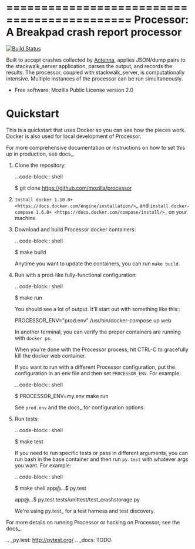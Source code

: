 ============================================
Processor: A Breakpad crash report processor
============================================

[![Build Status](https://travis-ci.org/mozilla/socorro-processor.svg?branch=master)](https://travis-ci.org/mozilla/socorro-processor)

Built to accept crashes collected by [Antenna](https://github.com/mozilla/antenna), applies JSON/dump pairs to the stackwalk_server application, parses the output, and records the results. The processor, coupled with stackwalk_server, is computationally intensive. Multiple instances of the processor can be run simultaneously.

* Free software: Mozilla Public License version 2.0


Quickstart
==========


This is a quickstart that uses Docker so you can see how the pieces work. Docker
is also used for local development of Processor.

For more comprehensive documentation or instructions on how to set this up in
production, see docs_.

1. Clone the repository:

   .. code-block:: shell

      $ git clone https://github.com/mozilla/processor


2. `Install docker 1.10.0+ <https://docs.docker.com/engine/installation/>`_ and
   `install docker-compose 1.6.0+ <https://docs.docker.com/compose/install/>`_
   on your machine

3. Download and build Processor docker containers:

   .. code-block:: shell

      $ make build


   Anytime you want to update the containers, you can run ``make build``.

4. Run with a prod-like fully-functional configuration:

   .. code-block:: shell

      $ make run


   You should see a lot of output. It'll start out with something like this::

      PROCESSOR_ENV="prod.env" /usr/bin/docker-compose up web


   In another terminal, you can verify the proper containers are running with
   ``docker ps``.

   When you're done with the Processor process, hit CTRL-C to gracefully kill
   the docker web container.

   If you want to run with a different Processor configuration, put the
   configuration in an env file and then set ``PROCESSOR_ENV``. For example:

   .. code-block:: shell

      $ PROCESSOR_ENV=my.env make run


   See ``prod.env`` and the docs_ for configuration options.

5. Run tests:

   .. code-block:: shell

      $ make test


   If you need to run specific tests or pass in different arguments, you can run
   bash in the base container and then run ``py.test`` with whatever args you
   want. For example:

   .. code-block:: shell

      $ make shell
      app@...$ py.test

      <pytest output>

      app@...$ py.test tests/unittest/test_crashstorage.py


   We're using py.test_ for a test harness and test discovery.


For more details on running Processor or hacking on Processor, see the docs_.

.. _py.test: http://pytest.org/
.. _docs: TODO
